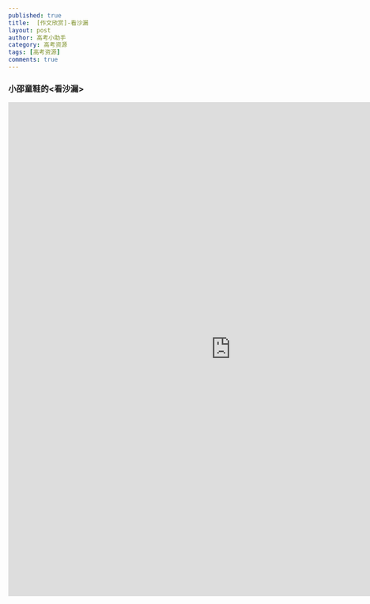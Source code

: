 ```yaml
---
published: true
title:  [作文欣赏]-看沙漏
layout: post
author: 高考小助手
category: 高考资源
tags: [高考资源]
comments: true 
---
```


### 小邵童鞋的<看沙漏>
<!--more-->
<iframe src="https://www.dapenti.com/blog/more.asp?name=xilei&id=129851" style="width:900px; height:1000px;" frameborder="0"></iframe>


